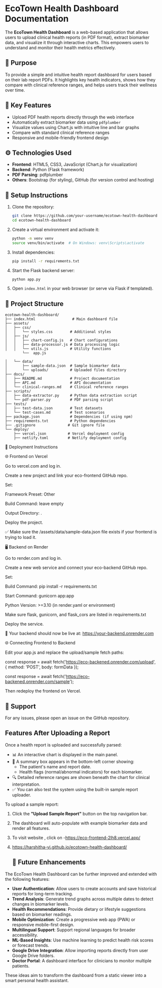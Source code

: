 # EcoTown Health Dashboard Documentation

The **EcoTown Health Dashboard** is a web-based application that allows users to upload clinical health reports (in PDF format), extract biomarker data, and visualize it through interactive charts. This empowers users to understand and monitor their health metrics effectively.

## 📌 Purpose

To provide a simple and intuitive health report dashboard for users based on their lab report PDFs. It highlights key health indicators, shows how they compare with clinical reference ranges, and helps users track their wellness over time.

## 🧩 Key Features

- Upload PDF health reports directly through the web interface
- Automatically extract biomarker data using `pdfplumber`
- Visualize values using Chart.js with intuitive line and bar graphs
- Compare with standard clinical reference ranges
- Responsive and mobile-friendly frontend design

## ⚙️ Technologies Used

- **Frontend**: HTML5, CSS3, JavaScript (Chart.js for visualization)
- **Backend**: Python (Flask framework)
- **PDF Parsing**: pdfplumber
- **Others**: Bootstrap (for styling), GitHub (for version control and hosting)

## 🔧 Setup Instructions

1. Clone the repository:
   ```bash
   git clone https://github.com/your-username/ecotown-health-dashboard.git
   cd ecotown-health-dashboard
   ```

2. Create a virtual environment and activate it:
   ```bash
   python -m venv venv
   source venv/bin/activate  # On Windows: venv\Scripts\activate
   ```

3. Install dependencies:
   ```bash
   pip install -r requirements.txt
   ```

4. Start the Flask backend server:
   ```bash
   python app.py
   ```

5. Open `index.html` in your web browser (or serve via Flask if templated).

## 📁 Project Structure

```
ecotown-health-dashboard/
├── index.html                 # Main dashboard file
├── assets/
│   ├── css/
│   │   └── styles.css        # Additional styles
│   ├── js/
│   │   ├── chart-config.js   # Chart configurations
│   │   ├── data-processor.js # Data processing logic
│   │   └── utils.js          # Utility functions
        └──  app.js            
                  
│   └── data/
│       ├── sample-data.json  # Sample biomarker data
│       └── uploads/          # Uploaded files directory
├── docs/
│   ├── README.md             # Project documentation
│   ├── API.md                # API documentation
│   └── clinical-ranges.md    # Clinical reference ranges
├── scripts/
│   ├── data-extractor.py     # Python data extraction script
│   └── pdf-parser.py         # PDF parsing script
├── tests/
│   ├── test-data.json        # Test datasets
│   └── test-cases.md         # Test scenarios
├── package.json              # Dependencies (if using npm)
├── requirements.txt          # Python dependencies
├── .gitignore               # Git ignore file
└── deploy/
    ├── vercel.json          # Vercel deployment config
    ├── netlify.toml         # Netlify deployment config

```
🚀 Deployment Instructions

🌐 Frontend on Vercel

Go to vercel.com and log in.

Create a new project and link your eco-frontend GitHub repo.

Set:

Framework Preset: Other

Build Command: leave empty

Output Directory: .

Deploy the project.

✅ Make sure the /assets/data/sample-data.json file exists if your frontend is trying to load it.

🖥️ Backend on Render

Go to render.com and log in.

Create a new web service and connect your eco-backend GitHub repo.

Set:

Build Command: pip install -r requirements.txt

Start Command: gunicorn app:app

Python Version: >=3.10 (in render.yaml or environment)

Make sure flask, gunicorn, and flask_cors are listed in requirements.txt

Deploy the service.

🔁 Your backend should now be live at: https://your-backend.onrender.com

🌐 Connecting Frontend to Backend

Edit your app.js and replace the upload/sample fetch paths:

const response = await fetch('https://eco-backened.onrender.com/upload', {
  method: 'POST',
  body: formData
});

const response = await fetch('https://eco-backened.onrender.com/sample');

Then redeploy the frontend on Vercel.


## 🙋 Support

For any issues, please open an issue on the GitHub repository.

## Features After Uploading a Report

Once a health report is uploaded and successfully parsed:
- 📊 An interactive chart is displayed in the main panel.
- 📌 A summary box appears in the bottom-left corner showing:
  - The patient's name and report date.
  - Health flags (normal/abnormal indicators) for each biomarker.
- 🔍 Detailed reference ranges are shown beneath the chart for clinical interpretation.
- ✅ You can also test the system using the built-in sample report uploader.

To upload a sample report:
1. Click the **"Upload Sample Report"** button on the top navigation bar.
2. The dashboard will auto-populate with example biomarker data and render all features.

3. To visit website , click on -https://eco-frontend-2lh8.vercel.app/ 
4. https://harshitha-yj.github.io/ecotown-health-dashboard/

   ## 🔮 Future Enhancements

The EcoTown Health Dashboard can be further improved and extended with the following features:

- **User Authentication**: Allow users to create accounts and save historical reports for long-term tracking.
- **Trend Analysis**: Generate trend graphs across multiple dates to detect changes in biomarker levels.
- **Health Recommendations**: Provide dietary or lifestyle suggestions based on biomarker readings.
- **Mobile Optimization**: Create a progressive web app (PWA) or responsive mobile-first design.
- **Multilingual Support**: Support regional languages for broader accessibility.
- **ML-Based Insights**: Use machine learning to predict health risk scores or forecast trends.
- **Google Drive Integration**: Allow importing reports directly from user Google Drive folders.
- **Doctor Portal**: A dashboard interface for clinicians to monitor multiple patients.

These ideas aim to transform the dashboard from a static viewer into a smart personal health assistant.
